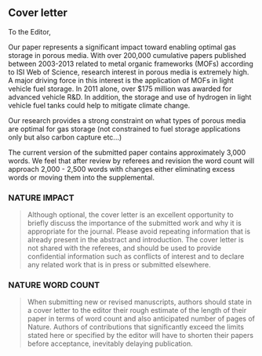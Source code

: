 ## Cover letter

To the Editor,

Our paper represents a significant impact toward enabling optimal gas storage
in porous media. With over 200,000 cumulative papers published between
2003-2013 related to metal organic frameworks (MOFs) according to ISI Web of
Science, research interest in porous media is extremely high. A major driving
force in this interest is the application of MOFs in light vehicle fuel storage.
In 2011 alone, over $175 million was awarded for advanced vehicle R&D. In addition,
the storage and use of hydrogen in light vehicle fuel tanks could help to mitigate
climate change.

Our research provides a strong constraint on what types of porous media are
optimal for gas storage (not constrained to fuel storage applications only but
also carbon capture etc...)

The current version of the submitted paper contains approximately 3,000 words.
We feel that after review by referees and revision the word count will approach
2,000 - 2,500 words with changes either eliminating excess words or moving them
into the supplemental.

### NATURE IMPACT
> Although optional, the cover letter is an excellent opportunity to briefly
> discuss the importance of the submitted work and why it is appropriate for the
>journal. Please avoid repeating information that is already present in the
> abstract and introduction. The cover letter is not shared with the referees,
> and should be used to provide confidential information such as conflicts of
> interest and to declare any related work that is in press or submitted
> elsewhere.

### NATURE WORD COUNT
> When submitting new or revised manuscripts, authors should state in a cover
> letter to the editor their rough estimate of the length of their paper in terms
> of word count and also anticipated number of pages of Nature. Authors of
> contributions that significantly exceed the limits stated here or specified by
> the editor will have to shorten their papers before acceptance, inevitably
> delaying publication.
